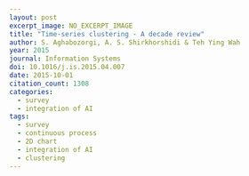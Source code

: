 ```yaml
---
layout: post
excerpt_image: NO_EXCERPT_IMAGE
title: "Time-series clustering - A decade review"
author: S. Aghabozorgi, A. S. Shirkhorshidi & Teh Ying Wah
year: 2015
journal: Information Systems
doi: 10.1016/j.is.2015.04.007
date: 2015-10-01
citation_count: 1308
categories:
  - survey
  - integration of AI
tags:
  - survey
  - continuous process
  - 2D chart
  - integration of AI
  - clustering
---
```


